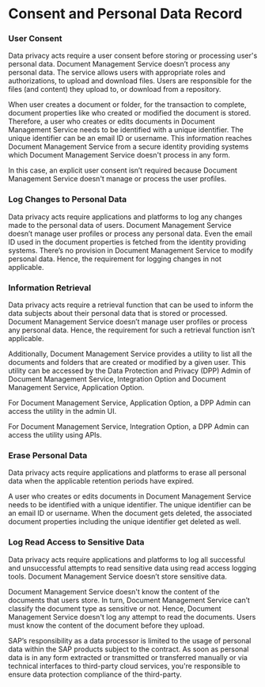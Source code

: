 <!-- loiofa645de4e5274004ae580408ed260f0c -->

# Consent and Personal Data Record





### User Consent

Data privacy acts require a user consent before storing or processing user's personal data. Document Management Service doesn’t process any personal data. The service allows users with appropriate roles and authorizations, to upload and download files. Users are responsible for the files \(and content\) they upload to, or download from a repository.

When user creates a document or folder, for the transaction to complete, document properties like who created or modified the document is stored. Therefore, a user who creates or edits documents in Document Management Service needs to be identified with a unique identifier. The unique identifier can be an email ID or username. This information reaches Document Management Service from a secure identity providing systems which Document Management Service doesn't process in any form.

In this case, an explicit user consent isn’t required because Document Management Service doesn't manage or process the user profiles.



### Log Changes to Personal Data

Data privacy acts require applications and platforms to log any changes made to the personal data of users. Document Management Service doesn’t manage user profiles or process any personal data. Even the email ID used in the document properties is fetched from the identity providing systems. There’s no provision in Document Management Service to modify personal data. Hence, the requirement for logging changes in not applicable.



### Information Retrieval

Data privacy acts require a retrieval function that can be used to inform the data subjects about their personal data that is stored or processed. Document Management Service doesn’t manage user profiles or process any personal data. Hence, the requirement for such a retrieval function isn’t applicable.

Additionally, Document Management Service provides a utility to list all the documents and folders that are created or modified by a given user. This utility can be accessed by the Data Protection and Privacy \(DPP\) Admin of Document Management Service, Integration Option and Document Management Service, Application Option.

For Document Management Service, Application Option, a DPP Admin can access the utility in the admin UI.

For Document Management Service, Integration Option, a DPP Admin can access the utility using APIs.



### Erase Personal Data

Data privacy acts require applications and platforms to erase all personal data when the applicable retention periods have expired.

A user who creates or edits documents in Document Management Service needs to be identified with a unique identifier. The unique identifier can be an email ID or username. When the document gets deleted, the associated document properties including the unique identifier get deleted as well.



### Log Read Access to Sensitive Data

Data privacy acts require applications and platforms to log all successful and unsuccessful attempts to read sensitive data using read access logging tools. Document Management Service doesn’t store sensitive data.

Document Management Service doesn't know the content of the documents that users store. In turn, Document Management Service can’t classify the document type as sensitive or not. Hence, Document Management Service doesn't log any attempt to read the documents. Users must know the content of the document before they upload.

SAP’s responsibility as a data processor is limited to the usage of personal data within the SAP products subject to the contract. As soon as personal data is in any form extracted or transmitted or transferred manually or via technical interfaces to third-party cloud services, you're responsible to ensure data protection compliance of the third-party.

